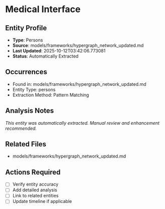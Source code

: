 # Medical Interface

## Entity Profile
- **Type**: Persons
- **Source**: models/frameworks/hypergraph_network_updated.md
- **Last Updated**: 2025-10-12T03:42:06.773081
- **Status**: Automatically Extracted

## Occurrences
- Found in: models/frameworks/hypergraph_network_updated.md
- Entity Type: persons
- Extraction Method: Pattern Matching

## Analysis Notes
*This entity was automatically extracted. Manual review and enhancement recommended.*

## Related Files
- models/frameworks/hypergraph_network_updated.md

## Actions Required
- [ ] Verify entity accuracy
- [ ] Add detailed analysis
- [ ] Link to related entities
- [ ] Update timeline if applicable
